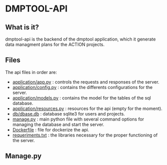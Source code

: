 # DMPTOOL-API


## What is it?

dmptool-api is the backend of the dmptool application, which it generate data managment plans for the ACTION projects.


## Files

The api files in order are:
 - [application/app.py](application/app.py) : controls the requests and responses of the server.
 - [application/config.py](application/config.py) : contains the differents configurations for the server.
 - [application/models.py](application/models.py) : contains the model for the tables of the sql database.
 - [application/resources.py](application/resources.py) : resources for the api (empty for the moment).
 - [db/dbase.db](db/dbase.dbd) : database sqlite3 for users and projects.
 - [manage.py](manage.py) : main python file with several command options for managing the database and start the server.
 - [Dockerfile](Dockerfile) : file for dockerize the api.
 - [requeriments.txt](requeriments.txt) : the libraries necessary for the proper functioning of the server.

## Manage.py